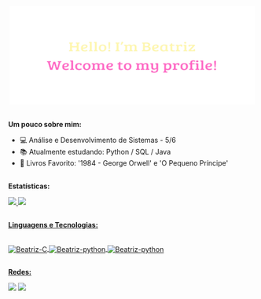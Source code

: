 <p align="center">
  <a href="https://www.linkedin.com/in/beatriz-mesquita-840029253" alt="Hello, I'm Beatriz">
    <img src="./Hello.png" alt="Hello! I'm Beatriz." style="width:500px; height:200px;" />
  </a>
</p>

##
**Um pouco sobre mim:**

 - 💻 Análise e Desenvolvimento de Sistemas - 5/6</br>
 - 📚 Atualmente estudando: Python / SQL / Java </br>
 - 📖 Livros Favorito: '1984 - George Orwell' e 'O Pequeno Príncipe' </br>

##

**Estatísticas:**
<div>
  <a href="https://github.com/BEATRIZ158">
    <img height="180em" src="https://github-readme-stats.vercel.app/api?username=BEATRIZ158&show_icons=true&theme=dracula"/>
    <img height="180em" src="https://github-readme-stats.vercel.app/api/top-langs/?username=BEATRIZ158&layout=compact&langs_count=16&theme=dracula"/> 
</div>
    
##

**Linguagens e Tecnologias:**
<div style="displey:online_block"><br>
  <img align="center" alt="Beatriz-C" height="30" width="40" src="https://cdn.jsdelivr.net/gh/devicons/devicon/icons/c/c-original.svg">
  <img align="center" alt="Beatriz-python" height="30" width="40" src="https://cdn.jsdelivr.net/gh/devicons/devicon/icons/python/python-original.svg">
  <img align="center" alt="Beatriz-python" height="35" width="45" src="https://cdn.jsdelivr.net/gh/devicons/devicon@latest/icons/java/java-original-wordmark.svg">
</div>
    
  ##
**Redes:**
<div>
  <a href="https://www.linkedin.com/in/beatriz-mesquita-840029253/"><img src="https://img.shields.io/badge/LinkedIn-0077B5?style=for-the-badge&logo=linkedin&logoColor=white" target="_blank"></a>
  <a href="https://www.instagram.com/beatrizmesquitadossantos/"><img src="https://img.shields.io/badge/Instagram-E4405F?style=for-the-badge&logo=instagram&logoColor=white" target="_blanl"></a>
</div>
